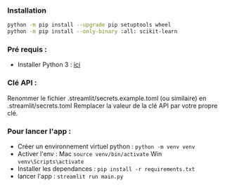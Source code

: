 ### Installation

```bash
python -m pip install --upgrade pip setuptools wheel
python -m pip install --only-binary :all: scikit-learn
```

### Pré requis : 
- Installer Python 3 : [ici](https://www.python.org/downloads/)

### Clé API :
Renommer le fichier .streamlit/secrets.example.toml (ou similaire) en .streamlit/secrets.toml
Remplacer la valeur de la clé API par votre propre clé.

### Pour lancer l'app : 
- Créer un environnement virtuel python : ``` python -m venv venv ```
- Activer l'env : Mac ``` source venv/bin/activate ``` Win ``` venv\Scripts\activate ```
- Installer les dependances : ``` pip install -r requirements.txt ```
- lancer l'app : ``` streamlit run main.py ```
